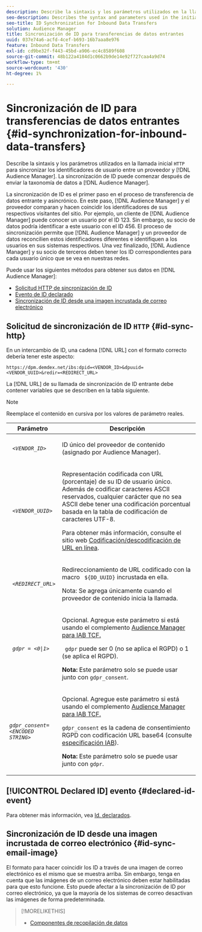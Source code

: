 ```yaml
---
description: Describe la sintaxis y los parámetros utilizados en la llamada HTTP inicial para sincronizar los identificadores de usuario entre un proveedor y Audience Manager. La sincronización de ID puede comenzar después de enviar la taxonomía de datos a Audience Manager.
seo-description: Describes the syntax and parameters used in the initial HTTP call to synchronize user IDs between a vendor and Audience Manager. ID synchronization can begin after you send your data taxonomy to Audience Manager.
seo-title: ID Synchronization for Inbound Data Transfers
solution: Audience Manager
title: Sincronización de ID para transferencias de datos entrantes
uuid: 037e74a6-acfd-4cef-b693-16b7aaa8e976
feature: Inbound Data Transfers
exl-id: cd9be32f-f443-45bd-a906-ec4c8589f608
source-git-commit: 48b122a4184d1c0662b9de14e92f727caa4a9d74
workflow-type: tm+mt
source-wordcount: '430'
ht-degree: 1%

---
```


# Sincronización de ID para transferencias de datos entrantes {#id-synchronization-for-inbound-data-transfers}

Describe la sintaxis y los parámetros utilizados en la llamada inicial `HTTP` para sincronizar los identificadores de usuario entre un proveedor y [!DNL Audience Manager]. La sincronización de ID puede comenzar después de enviar la taxonomía de datos a [!DNL Audience Manager].

La sincronización de ID es el primer paso en el proceso de transferencia de datos entrante y asincrónico. En este paso, [!DNL Audience Manager] y el proveedor comparan y hacen coincidir los identificadores de sus respectivos visitantes del sitio. Por ejemplo, un cliente de [!DNL Audience Manager] puede conocer un usuario por el ID 123. Sin embargo, su socio de datos podría identificar a este usuario con el ID 456. El proceso de sincronización permite que [!DNL Audience Manager] y un proveedor de datos reconcilien estos identificadores diferentes e identifiquen a los usuarios en sus sistemas respectivos. Una vez finalizado, [!DNL Audience Manager] y su socio de terceros deben tener los ID correspondientes para cada usuario único que se vea en nuestras redes.

Puede usar los siguientes métodos para obtener sus datos en [!DNL Audience Manager]:

* [Solicitud HTTP de sincronización de ID](../../../integration/sending-audience-data/batch-data-transfer-explained/id-sync-http.md#id-sync-http)
* [Evento de ID declarado](../../../integration/sending-audience-data/batch-data-transfer-explained/id-sync-http.md#declared-id-event)
* [Sincronización de ID desde una imagen incrustada de correo electrónico](../../../integration/sending-audience-data/batch-data-transfer-explained/id-sync-http.md#id-sync-email-image)

## Solicitud de sincronización de ID `HTTP` {#id-sync-http}

En un intercambio de ID, una cadena [!DNL URL] con el formato correcto debería tener este aspecto:

```
https://dpm.demdex.net/ibs:dpid=<VENDOR_ID>&dpuuid=<VENDOR_UUID>&redir=<REDIRECT_URL>
```

La [!DNL URL] de su llamada de sincronización de ID entrante debe contener variables que se describen en la tabla siguiente.

>[!NOTE]
>
>Reemplace el contenido en cursiva por los valores de parámetro reales.

<table id="table_EB9F4246E2A34ABB8ED06EA458EB186F"> 
 <thead> 
  <tr> 
   <th colname="col1" class="entry"> Parámetro </th> 
   <th colname="col2" class="entry"> Descripción </th> 
  </tr> 
 </thead>
 <tbody> 
  <tr> 
   <td colname="col1"> <code> <i>&lt;VENDOR_ID&gt;</i> </code> </td> 
   <td colname="col2"> <p>ID único del proveedor de contenido (asignado por <span class="keyword"> Audience Manager</span>). </p> </td> 
  </tr> 
  <tr> 
   <td colname="col1"> <code> <i>&lt;VENDOR_UUID&gt;</i> </code> </td> 
   <td colname="col2"> <p>Representación codificada con URL (porcentaje) de su ID de usuario único. Además de codificar caracteres ASCII reservados, cualquier carácter que no sea ASCII debe tener una codificación porcentual basada en la tabla de codificación de caracteres UTF-8. </p> <p>Para obtener más información, consulte el sitio web <a href="https://www.url-encode-decode.com" format="http" scope="external"> Codificación/descodificación de URL en línea</a>. </p> </td> 
  </tr> 
  <tr> 
   <td colname="col1"> <code> <i>&lt;REDIRECT_URL&gt;</i> </code> </td> 
   <td colname="col2"> <p>Redireccionamiento de URL codificado con la macro <code> ${DD_UUID}</code> incrustada en ella. </p> <p>Nota: Se agrega únicamente cuando el proveedor de contenido inicia la llamada. </p> </td> 
  </tr> 
  <tr> 
   <td colname="col1"> <code> <i>gdpr = &lt;0|1&gt;</i> </code> </td> 
   <td colname="col2"> <p>Opcional. Agregue este parámetro si está usando el complemento <a href="../../../overview/data-security-and-privacy/aam-iab-plugin.md">Audience Manager para IAB TCF.</a></p> <p><code> gdpr</code> puede ser 0 (no se aplica el RGPD) o 1 (se aplica el RGPD). </p> <p> <b>Nota:</b> Este parámetro solo se puede usar junto con <code>gdpr_consent</code>.</p></td> 
  </tr> 
  <tr> 
   <td colname="col1"> <code><i>gdpr_consent=&lt;ENCODED STRING&gt;</i> </code> </td> 
   <td colname="col2"> <p>Opcional. Agregue este parámetro si está usando el complemento <a href="../../../overview/data-security-and-privacy/aam-iab-plugin.md">Audience Manager para IAB TCF.</a></p> <p><code>gdpr_consent</code> es la cadena de consentimiento RGPD con codificación URL base64 (consulte <a href="https://github.com/InteractiveAdvertisingBureau/GDPR-Transparency-and-Consent-Framework/blob/master/URL-based%20Consent%20Passing_%20Framework%20Guidance.md#specifications" format="http" scope="external"> especificación IAB</a>). </p> <p> <b>Nota:</b> Este parámetro solo se puede usar junto con <code>gdpr</code>.</p> </td> 
  </tr> 
 </tbody> 
</table>

## [!UICONTROL Declared ID] evento {#declared-id-event}

Para obtener más información, vea [Id. declarados](../../../features/declared-ids.md).

## Sincronización de ID desde una imagen incrustada de correo electrónico {#id-sync-email-image}

El formato para hacer coincidir los ID a través de una imagen de correo electrónico es el mismo que se muestra arriba. Sin embargo, tenga en cuenta que las imágenes de un correo electrónico deben estar habilitadas para que esto funcione. Esto puede afectar a la sincronización de ID por correo electrónico, ya que la mayoría de los sistemas de correo desactivan las imágenes de forma predeterminada.

>[!MORELIKETHIS]
>
>* [Componentes de recopilación de datos](../../../reference/system-components/components-data-collection.md)
